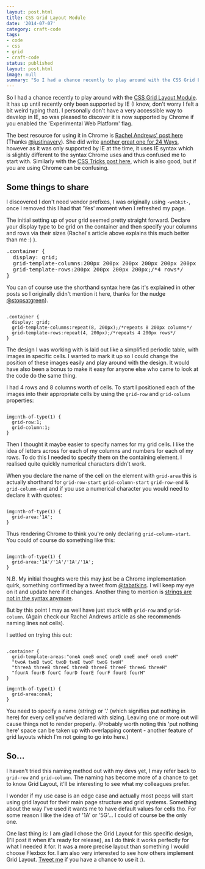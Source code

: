 ```yaml
---
layout: post.html
title: CSS Grid Layout Module
date: '2014-07-07'
category: craft-code
tags:
- code
- css
- grid
- craft-code
status: published
layout: post.html
image: null
summary: "So I had a chance recently to play around with the CSS Grid Layout Module"
---
```


So I had a chance recently to play around with the <a href="http://www.w3.org/TR/css-grid-1/">CSS Grid Layout Module</a>. It has up until recently only been supported by IE (I know, don't worry I felt a bit weird typing that). I personally don't have a very accessible way to develop in IE, so was pleased to discover it is now supported by Chrome if you enabled the 'Experimental Web Platform' flag.

The best resource for using it in Chrome is <a href="http://www.rachelandrew.co.uk/archives/2014/06/27/css-grid-layout-getting-to-grips-with-the-chrome-implementation/">Rachel Andrews' post here</a> (Thanks <a href="https://twitter.com/justinavery">@justinavery</a>). She did write <a href="http://24ways.org/2012/css3-grid-layout/">another great one for 24 Ways</a>, however as it was only supported by IE at the time, it uses IE syntax which is slightly different to the syntax Chrome uses and thus confused me to start with. Similarly with the <a href="http://css-tricks.com/almanac/properties/g/grid/">CSS Tricks post here</a>, which is also good, but if you are using Chrome can be confusing.

## Some things to share

I discovered I don't need vendor prefixes, I was originally using `-webkit-`, once I removed this I had that 'Yes' moment when I refreshed my page.

The initial setting up of your grid seemed pretty straight forward. Declare your display type to be grid on the container and then specify your columns and rows via their sizes (Rachel's article above explains this much better than me :) ).

<pre class="css">
.container {
  display: grid;
  grid-template-columns:200px 200px 200px 200px 200px 200px 200px 200px;/*8 columns*/
  grid-template-rows:200px 200px 200px 200px;/*4 rows*/
}</pre>

<p>You can of course use the shorthand syntax here (as it's explained in other posts so I originally didn't mention it here, thanks for the nudge <a href="https://twitter.com/stopsatgreen">@stopsatgreen</a>).

<pre><code class="language-css">
.container {
  display: grid;
  grid-template-columns:repeat(8, 200px);/*repeats 8 200px columns*/
  grid-template-rows:repeat(4, 200px);/*repeats 4 200px rows*/
}</code></pre>

<p>The design I was working with is laid out like a simplified periodic table, with images in specific cells. I wanted to mark it up so I could change the position of these images easily and play around with the design. It would have also been a bonus to make it easy for anyone else who came to look at the code do the same thing.</p>
<p>I had 4 rows and 8 columns worth of cells. To start I positioned each of the images into their appropriate cells by using the <code>grid-row</code> and <code>grid-column</code> properties:</p>

<pre><code class="language-css">
img:nth-of-type(1) {
  grid-row:1;
  grid-column:1;
}</code></pre>

<p>Then I thought it maybe easier to specify names for my grid cells. I like the idea of letters across for each of my columns and numbers for each of my rows. To do this I needed to specify them on the containing element. I realised quite quickly numerical characters didn't work.</p>

<p>When you declare the name of the cell on the element with <code>grid-area</code> this is actually shorthand for <code>grid-row-start</code> <code>grid-column-start</code> <code>grid-row-end</code> &amp; <code>grid-column-end</code> and if you use a numerical character you would need to declare it with quotes:</p>

<pre class="language-css"><code>
img:nth-of-type(1) {
  grid-area:'1A';
}</code></pre>

<p>Thus rendering Chrome to think you're only declaring <code>grid-column-start</code>. You could of course do something like this:</p>

<pre class="language-css"><code>
img:nth-of-type(1) {
  grid-area:'1A'/'1A'/'1A'/'1A';
}</code></pre>

<p>N.B. My initial thoughts were this may just be a Chrome implementation quirk, something confirmed by a tweet from <a href="https://twitter.com/tabatkins">@tabatkins</a>. I will keep my eye on it and update here if it changes. Another thing to mention is <a href="https://twitter.com/tabatkins/status/486265776874078209">strings are not in the syntax anymore</a>.

<p>But by this point I may as well have just stuck with <code>grid-row</code> and <code>grid-column</code>. (Again check our Rachel Andrews article as she recommends naming lines not cells).</p>

<p>I settled on trying this out:</p>

<pre class="language-css"><code>
.container {
  grid-template-areas:&quot;oneA oneB oneC oneD oneE oneF oneG oneH&quot;
  &quot;twoA twoB twoC twoD twoE twoF twoG twoH&quot;
  &quot;threeA threeB threeC threeD threeE threeF threeG threeH&quot;
  &quot;fourA fourB fourC fourD fourE fourF fourG fourH&quot;
}

img:nth-of-type(1) {
  grid-area:oneA;
}</code></pre>

<p>You need to specify a name (string) or '.' (which signifies put nothing in here) for every cell you've declared with sizing. Leaving one or more out will cause things not to render properly. (Probably worth noting this 'put nothing here' space can be taken up with overlapping content - another feature of grid layouts which I'm not going to go into here.)</p>
<h2>So…</h2><p>I haven't tried this naming method out with my devs yet, I may refer back to <code>grid-row</code> and <code>grid-column</code>. The naming has become more of a chance to get to know Grid Layout, it'll be interesting to see what my colleagues prefer.</p>
<p>I wonder if my use case is an edge case and actually most peeps will start using grid layout for their main page structure and grid systems. Something about the way I've used it wants me to have default values for cells tho. For some reason I like the idea of '1A' or '5G'… I could of course be the only one.</p>
<p>One last thing is: I am glad I chose the Grid Layout for this specific design, (I'll post it when it's ready for release), as I do think it works perfectly for what I needed it for. It was a more precise layout than something I would choose Flexbox for. I am also very interested to see how others implement Grid Layout. <a href="https://twitter.com/Rumyra">Tweet me</a> if you have a chance to use it :).

